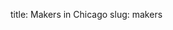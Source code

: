 title: Makers in Chicago
slug: makers

<script>
setTimeout("location.href = 'https://makersinchicago.org' target='_blank';",15);
</script>